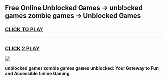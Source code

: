 
## Free Online Unblocked Games → unblocked games zombie games → Unblocked Games
<h3>
<a href="https://premium.freeplayer.one?title=unblocked_games_zombie_games&ref=21F">CLICK TO PLAY</a></h3>
<hr>

<h3>
<a href="https://premium.freeplayer.one?title=unblocked_games_zombie_games&ref=21F">CLICK 2 PLAY</a>
  
</h3>

<a href="https://premium.freeplayer.one?title=unblocked_games_zombie_games&ref=21F/"><img src="https://clearcache.store/games.png"></a>


**unblocked games zombie games games unblocked: Your Gateway to Fun and Accessible Online Gaming**

